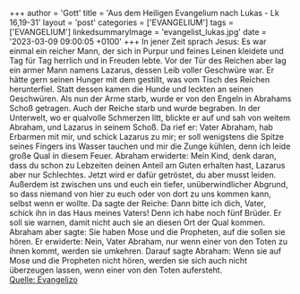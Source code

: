 +++
author = 'Gott'
title = 'Aus dem Heiligen Evangelium nach Lukas - Lk 16,19-31'
layout = 'post'
categories = ['EVANGELIUM']
tags = ['EVANGELIUM']
linkedsummaryImage = 'evangelist_lukas.jpg'
date = '2023-03-09 09:00:05 +0100'
+++
In jener Zeit sprach Jesus: Es war einmal ein reicher Mann, der sich in Purpur und feines Leinen kleidete und Tag für Tag herrlich und in Freuden lebte.
Vor der Tür des Reichen aber lag ein armer Mann namens Lazarus, dessen Leib voller Geschwüre war.
Er hätte gern seinen Hunger mit dem gestillt, was vom Tisch des Reichen herunterfiel.<!--more--> Statt dessen kamen die Hunde und leckten an seinen Geschwüren.
Als nun der Arme starb, wurde er von den Engeln in Abrahams Schoß getragen. Auch der Reiche starb und wurde begraben.
In der Unterwelt, wo er qualvolle Schmerzen litt, blickte er auf und sah von weitem Abraham, und Lazarus in seinem Schoß.
Da rief er: Vater Abraham, hab Erbarmen mit mir, und schick Lazarus zu mir; er soll wenigstens die Spitze seines Fingers ins Wasser tauchen und mir die Zunge kühlen, denn ich leide große Qual in diesem Feuer.
Abraham erwiderte: Mein Kind, denk daran, dass du schon zu Lebzeiten deinen Anteil am Guten erhalten hast, Lazarus aber nur Schlechtes. Jetzt wird er dafür getröstet, du aber musst leiden.
Außerdem ist zwischen uns und euch ein tiefer, unüberwindlicher Abgrund, so dass niemand von hier zu euch oder von dort zu uns kommen kann, selbst wenn er wollte.
Da sagte der Reiche: Dann bitte ich dich, Vater, schick ihn in das Haus meines Vaters!
Denn ich habe noch fünf Brüder. Er soll sie warnen, damit nicht auch sie an diesen Ort der Qual kommen.
Abraham aber sagte: Sie haben Mose und die Propheten, auf die sollen sie hören.
Er erwiderte: Nein, Vater Abraham, nur wenn einer von den Toten zu ihnen kommt, werden sie umkehren.
Darauf sagte Abraham: Wenn sie auf Mose und die Propheten nicht hören, werden sie sich auch nicht überzeugen lassen, wenn einer von den Toten aufersteht.<br> [Quelle: Evangelizo](https://evangeliumtagfuertag.org/DE/gospel)